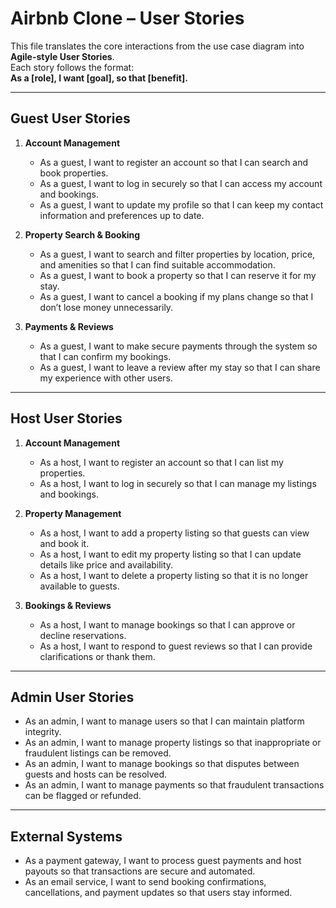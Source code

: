 # Airbnb Clone – User Stories

This file translates the core interactions from the use case diagram into **Agile-style User Stories**.  
Each story follows the format:  
**As a [role], I want [goal], so that [benefit].**

---

##  Guest User Stories

1. **Account Management**
   - As a guest, I want to register an account so that I can search and book properties.
   - As a guest, I want to log in securely so that I can access my account and bookings.
   - As a guest, I want to update my profile so that I can keep my contact information and preferences up to date.

2. **Property Search & Booking**
   - As a guest, I want to search and filter properties by location, price, and amenities so that I can find suitable accommodation.
   - As a guest, I want to book a property so that I can reserve it for my stay.
   - As a guest, I want to cancel a booking if my plans change so that I don’t lose money unnecessarily.

3. **Payments & Reviews**
   - As a guest, I want to make secure payments through the system so that I can confirm my bookings.
   - As a guest, I want to leave a review after my stay so that I can share my experience with other users.

---

##  Host User Stories

1. **Account Management**
   - As a host, I want to register an account so that I can list my properties.
   - As a host, I want to log in securely so that I can manage my listings and bookings.

2. **Property Management**
   - As a host, I want to add a property listing so that guests can view and book it.
   - As a host, I want to edit my property listing so that I can update details like price and availability.
   - As a host, I want to delete a property listing so that it is no longer available to guests.

3. **Bookings & Reviews**
   - As a host, I want to manage bookings so that I can approve or decline reservations.
   - As a host, I want to respond to guest reviews so that I can provide clarifications or thank them.

---

##  Admin User Stories

- As an admin, I want to manage users so that I can maintain platform integrity.
- As an admin, I want to manage property listings so that inappropriate or fraudulent listings can be removed.
- As an admin, I want to manage bookings so that disputes between guests and hosts can be resolved.
- As an admin, I want to manage payments so that fraudulent transactions can be flagged or refunded.

---

##  External Systems

- As a payment gateway, I want to process guest payments and host payouts so that transactions are secure and automated.
- As an email service, I want to send booking confirmations, cancellations, and payment updates so that users stay informed.

